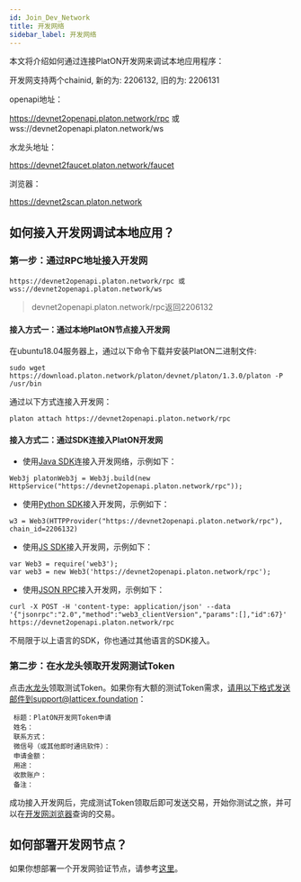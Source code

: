 ```yaml
---
id: Join_Dev_Network
title: 开发网络
sidebar_label: 开发网络
---
```



本文将介绍如何通过连接PlatON开发网来调试本地应用程序：


开发网支持两个chainid, 新的为: 2206132, 旧的为: 2206131

openapi地址：

https://devnet2openapi.platon.network/rpc 或 wss://devnet2openapi.platon.network/ws

水龙头地址：

https://devnet2faucet.platon.network/faucet

浏览器：

https://devnet2scan.platon.network


## 如何接入开发网调试本地应用？

### **第一步：通过RPC地址接入开发网**

```
https://devnet2openapi.platon.network/rpc 或 wss://devnet2openapi.platon.network/ws
```

>
> devnet2openapi.platon.network/rpc返回2206132

#### 接入方式一：通过本地PlatON节点接入开发网

在ubuntu18.04服务器上，通过以下命令下载并安装PlatON二进制文件:

```
sudo wget https://download.platon.network/platon/devnet/platon/1.3.0/platon -P /usr/bin    
```

通过以下方式连接入开发网：

```
platon attach https://devnet2openapi.platon.network/rpc
```

#### 接入方式二：通过SDK连接入PlatON开发网

- 使用[Java SDK](/docs/zh-CN/Java_SDK)连接入开发网络，示例如下：
```
Web3j platonWeb3j = Web3j.build(new HttpService("https://devnet2openapi.platon.network/rpc"));
```
- 使用[Python SDK](/docs/zh-CN/Python_SDK)接入开发网，示例如下：
```
w3 = Web3(HTTPProvider("https://devnet2openapi.platon.network/rpc"), chain_id=2206132)
```
- 使用[JS SDK](/docs/zh-CN/JS_SDK)接入开发网，示例如下：
```
var Web3 = require('web3');
var web3 = new Web3('https://devnet2openapi.platon.network/rpc');
```
- 使用[JSON RPC](/docs/zh-CN/Json_Rpc)接入开发网，示例如下：
```
curl -X POST -H 'content-type: application/json' --data '{"jsonrpc":"2.0","method":"web3_clientVersion","params":[],"id":67}' https://devnet2openapi.platon.network/rpc
```

不局限于以上语言的SDK，你也通过其他语言的SDK接入。

### **第二步：在水龙头领取开发网测试Token**

点击[水龙头](https://devnet2faucet.platon.network/faucet)领取测试Token。如果你有大额的测试Token需求，请用以下格式发送邮件到support@latticex.foundation：
```
 标题：PlatON开发网Token申请
 姓名：
 联系方式：
 微信号（或其他即时通讯软件）：
 申请金额：
 用途：
 收款账户：
 备注：
```

成功接入开发网后，完成测试Token领取后即可发送交易，开始你测试之旅，并可以在[开发网浏览器](https://devnet2scan.platon.network)查询的交易。

## 如何部署开发网节点？

如果你想部署一个开发网验证节点，请参考[这里](/docs/zh-CN/Become_PlatON_Dev_Verification)。









